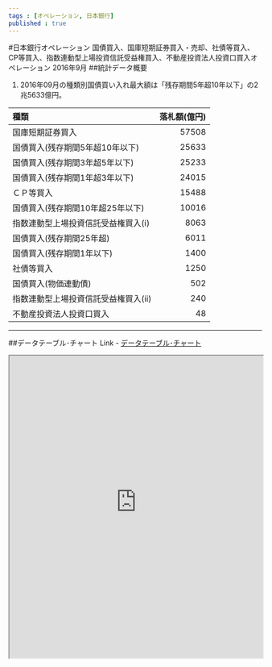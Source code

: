 ```yaml
--- 
tags : [オペレーション, 日本銀行] 
published : true
---
```

#日本銀行オペレーション 国債買入、国庫短期証券買入・売却、社債等買入、CP等買入、指数連動型上場投資信託受益権買入、不動産投資法人投資口買入オペレーション 2016年9月
##統計データ概要

1. 2016年09月の種類別国債買い入れ最大額は「残存期間5年超10年以下」の2兆5633億円。

|種類                                | 落札額(億円)|
|:-----------------------------------|------------:|
|国庫短期証券買入                    |        57508|
|国債買入(残存期間5年超10年以下)     |        25633|
|国債買入(残存期間3年超5年以下)      |        25233|
|国債買入(残存期間1年超3年以下)      |        24015|
|ＣＰ等買入                          |        15488|
|国債買入(残存期間10年超25年以下)    |        10016|
|指数連動型上場投資信託受益権買入(ⅰ) |         8063|
|国債買入(残存期間25年超)            |         6011|
|国債買入(残存期間1年以下)           |         1400|
|社債等買入                          |         1250|
|国債買入(物価連動債)                |          502|
|指数連動型上場投資信託受益権買入(ⅱ) |          240|
|不動産投資法人投資口買入            |           48|



***
	
##データテーブル･チャート
Link - [データテーブル･チャート](http://knowledgevault.saecanet.com/charts/am-consulting.co.jp-20161007100900.html)
<iframe src="http://knowledgevault.saecanet.com/charts/am-consulting.co.jp-20161007100900.html" width="100%" height="600px"></iframe>